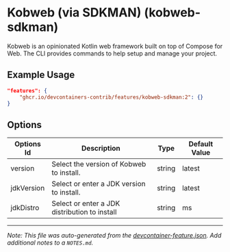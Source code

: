 
# Kobweb (via SDKMAN) (kobweb-sdkman)

Kobweb is an opinionated Kotlin web framework built on top of Compose for Web.
The CLI provides commands to help setup and manage your project.

## Example Usage

```json
"features": {
    "ghcr.io/devcontainers-contrib/features/kobweb-sdkman:2": {}
}
```

## Options

| Options Id | Description | Type | Default Value |
|-----|-----|-----|-----|
| version | Select the version of Kobweb to install. | string | latest |
| jdkVersion | Select or enter a JDK version to install. | string | latest |
| jdkDistro | Select or enter a JDK distribution to install | string | ms |



---

_Note: This file was auto-generated from the [devcontainer-feature.json](https://github.com/devcontainers-contrib/features/blob/main/src/kobweb-sdkman/devcontainer-feature.json).  Add additional notes to a `NOTES.md`._
